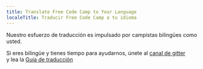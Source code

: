 ```yaml
---
title: Translate Free Code Camp to Your Language
localeTitle: Traducir Free Code Camp a tu idioma
---
```

Nuestro esfuerzo de traducción es impulsado por campistas bilingües como usted.

Si eres bilingüe y tienes tiempo para ayudarnos, únete al [canal de gitter](https://gitter.im/FreeCodeCamp/Translators)  
y lea la [Guía de traducción](http://forum.freecodecamp.com/t/guidelines-for-translating-free-code-camp-to-any-language/19111)